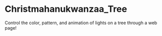 Christmahanukwanzaa_Tree
========================

Control the color, pattern, and animation of lights on a tree through a web page!
